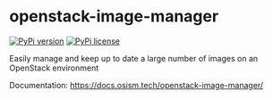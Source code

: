 # openstack-image-manager

[![PyPi version](https://badgen.net/pypi/v/openstack-image-manager/)](https://pypi.org/project/openstack-image-manager/)
[![PyPi license](https://badgen.net/pypi/license/openstack-image-manager/)](https://pypi.org/project/openstack-image-manager/)

Easily manage and keep up to date a large number of images on an OpenStack environment

Documentation: https://docs.osism.tech/openstack-image-manager/
